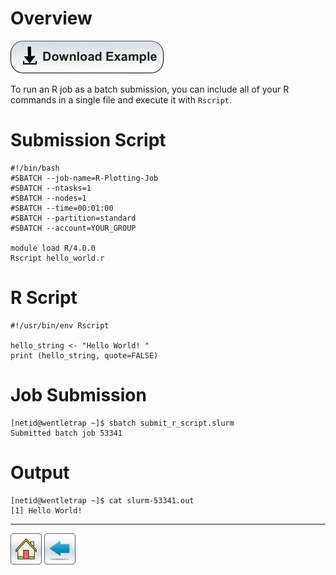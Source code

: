 # Overview

[![](/Images/Download-Button.png)](basic-r-job.tar.gz)

To run an R job as a batch submission, you can include all of your R commands in a single file and execute it with ```Rscript```.

# Submission Script

```
#!/bin/bash
#SBATCH --job-name=R-Plotting-Job
#SBATCH --ntasks=1
#SBATCH --nodes=1 
#SBATCH --time=00:01:00   
#SBATCH --partition=standard
#SBATCH --account=YOUR_GROUP

module load R/4.0.0
Rscript hello_world.r
```

# R Script
```
#!/usr/bin/env Rscript

hello_string <- "Hello World! "
print (hello_string, quote=FALSE)
```

# Job Submission
```
[netid@wentletrap ~]$ sbatch submit_r_script.slurm 
Submitted batch job 53341
```

# Output
```
[netid@wentletrap ~]$ cat slurm-53341.out 
[1] Hello World! 
```


------------

[![](/Images/home.png)](https://ua-researchcomputing-hpc.github.io/) 
[![](/Images/back.png)](../)
